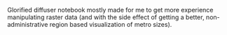 Glorified diffuser notebook mostly made for me to get more experience manipulating raster data (and with the side effect of getting a better, non-administrative region based visualization of metro sizes). 
